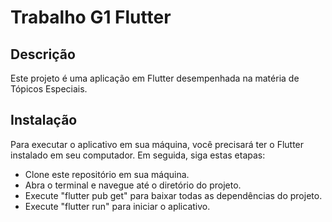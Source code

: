 # Trabalho G1 Flutter

## Descrição
Este projeto é uma aplicação em Flutter desempenhada na matéria de Tópicos Especiais.

## Instalação
Para executar o aplicativo em sua máquina, você precisará ter o Flutter instalado em seu computador. Em seguida, siga estas etapas:

- Clone este repositório em sua máquina.
- Abra o terminal e navegue até o diretório do projeto.
- Execute "flutter pub get" para baixar todas as dependências do projeto.
- Execute "flutter run" para iniciar o aplicativo.